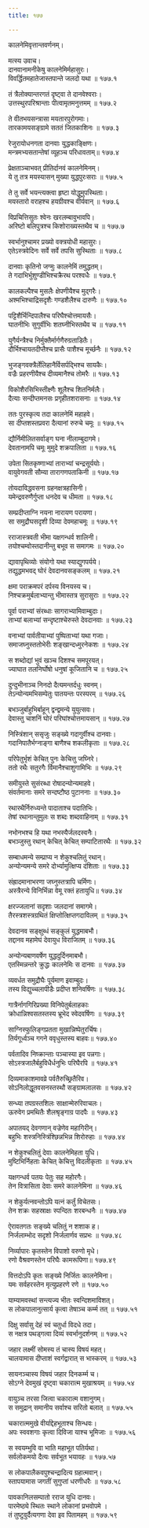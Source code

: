 ```yaml
---
title: १७७

---
```

कालनेमिवृत्तान्तवर्णनम्।  
  
मत्स्य उवाच।  
दानवानामनीकेषु कालनेमिर्महासुरः।  
विवर्द्धितमहातेजास्तपान्ते जलदो यथा ॥ १७७.१  
  
तं त्रैलोक्यान्तरगतं दृष्ट्वा ते दानवेश्वराः।  
उत्तस्थुरपरिश्रान्ताः पीत्वामृतमनुत्तमम् ॥ १७७.२  
  
ते वीतभयसन्त्रासा मयतारपुरोगमाः।  
तारकामयसङ्ग्रामे सततं जितकाशिनः ॥ १७७.३  
  
रेजुरायोधनगता दानवाः युद्धकाङ्क्षिणः।  
मन्त्रमभ्यसतान्तेषां व्यूहञ्च परिधावताम्॥ १७७.४  
  
प्रेक्षताञ्चाभवत् प्रीतिर्दानवं कालनेमिनम्।  
ये तु तत्र मयस्यासन् मुख्या युद्धपुरःसराः ॥ १७७.५  
  
ते तु सर्वे भयन्त्यक्त्वा हृष्टा योद्धुमुपस्थिताः।  
मयस्तारो वराहश्च हयग्रीवश्च वीर्यवान् ॥ १७७.६  
  
विप्रचित्तिसुतः श्वेनः खरलम्बावुभावपि।  
अरिष्टो बलिपुत्रश्च किशोराख्यस्तथैव च ॥ १७७.७  
  
स्वर्भानुश्चामर प्रख्यो वक्त्रयोधी महासुरः।  
एतेऽस्त्रवेदिनः सर्वे सर्वे तपसि सुस्थिताः ॥ १७७.८  
  
दानवाः कृतिनो जग्मुः कालनेमिं तमुद्धतम्।  
ते गदाभिर्भुशुण्डीभिश्चक्रैरथ परश्वधैः ॥ १७७.९  
  
कालकल्पैश्च मुसलैः क्षेपणीयैश्च मुद्गरैः।  
अश्मभिश्चाद्रिसदृशैः गण्डशैलैश्च दारुणैः ॥ १७७.१०  
  
पट्टिशैर्भिन्दिपालैश्च परिघैश्चोत्तमायसैः।  
घातनीभिः सुगुर्वीभिः शतघ्नीभिस्तथैव च ॥ १७७.११  
  
युगैर्यन्त्रैश्च निर्मुक्तैर्मार्गणैरुग्रताडितैः।  
दौर्भिश्चायतदीप्तैश्च प्रासैः पाशैश्च मूर्च्छनैः ॥ १७७.१२  
  
भुजङ्गवक्त्रैर्लेलिहानैर्विसर्पद्भिश्च सायकैः।  
वज्रैः प्रहरणीयैश्च दीव्यमानैश्च तोमरैः ॥ १७७.१३  
  
विकोशैरसिभिस्तीक्ष्णैः शूलैश्च शितनिर्मलैः।  
दैत्याः सन्दीप्तमनसः प्रगृहीतशरासनाः ॥ १७७.१४  
  
ततः पुरस्कृत्य तदा कालनेमिं महाहवे।  
सा दीप्तशस्तप्रवरा दैत्यानां रुरुचे चमूः ॥ १७७.१५  
  
द्यौर्निमीलितसर्वाङ्ग घना नीलाम्बुदागमे।  
देवतानामपि चमूः मुमुदे शक्रपालिता ॥ १७७.१६  
  
उपेता सितकृष्णाभ्यां ताराभ्यां चन्द्रसूर्ययोः।  
वायुवेगवती सौम्या तारागणपताकिनी ॥ १७७.१७  
  
तोयदाविद्धवसना ग्रहनक्षत्रहासिनी।  
यमेन्द्रवरुणैर्गुप्ता धनदेव च धीमता ॥ १७७.१८  
  
सम्प्रदीप्ताग्नि नयना नारायण परायणा।  
सा समुद्रौघसदृशी दिव्या देवमहाचमूः ॥ १७७.१९  
  
रराजास्त्रवती भीमा यक्षगन्धर्व शालिनी।  
तयोश्चम्वोस्तदानीन्तु बभूव स समागमः ॥ १७७.२०  
  
द्यावापृथिव्योः संयोगो यथा स्याद्युगपर्यये।  
तद्युद्धमभवद् घोरं देवदानवसङ्कलम् ॥ १७७.२१  
  
क्षमा पराक्रमपरं दर्पस्य विनयस्य च।  
निश्चक्रमुर्बलाभ्यान्तु भीमास्तत्र सुरासुराः ॥ १७७.२२  
  
पूर्वा पराभ्यां संरब्धाः सागराभ्यामिवाम्बुदाः।  
ताभ्यां बलाभ्यां सन्दृष्टाश्चेरुस्ते देवदानवाः ॥ १७७.२३  
  
वनाभ्यां पार्वतीयाभ्यां पुष्पिताभ्यां यथा गजाः।  
समाजघ्नुस्ततोभेरीः शङ्खान्दध्मुरनेकशः ॥ १७७.२४  
  
स शब्दोद्यां भुवं खञ्च दिशश्च समपूरयत्।  
ज्याघात तलनिर्घोषो धनुषां कूजितानि च ॥ १७७.२५  
  
दुन्दुभीनाञ्च निनदो दैत्यमन्तर्दधुः स्वनम्।  
तेऽन्योन्यमभिसम्पेतुः पातयन्तः परस्परम् ॥ १७७.२६  
  
बभञ्जुर्बाहुभिर्बाहून् द्वन्द्वमन्ये युयुत्सवः।  
देवास्तु चाशनिं घोरं परिघांश्चोत्तमायसान् ॥ १७७.२७  
  
निस्त्रिंशान् ससृजुः सङ्ख्ये गदागुर्वीश्च दानवाः।  
गदानिपातैर्भग्नाङ्गा बाणैश्च शकलीकृताः ॥ १७७.२८  
  
परिपेतुर्भृशं केचित् पुनः केचित्तु जघ्निरे।  
ततो रथैः सतुरगैः र्विमानैश्चाशुगामिभिः ॥ १७७.२९  
  
समीयुस्ते सुसंरब्धा रोषादन्योन्यमाहवे।  
संवर्तमानाः समरे सन्दष्टौष्ठ पुटाननाः ॥ १७७.३०  
  
रथारथैर्निरुध्यन्ते पादाताश्च पदातिभिः।  
तेषां रथानान्तुमुलः स शब्दः शब्दवाहिनाम् ॥ १७७.३१  
  
नभोनभश्च हि यथा नभस्यैर्जलदस्वनैः।  
बभञ्जुस्तु रथान् केचित् केचित् सम्पाटितारथैः ॥ १७७.३२  
  
सम्बाधमन्ये सम्प्राप्य न शेकुश्चलितुं रथान्।  
अन्योन्यमन्ये समरे दोर्भ्यामुत्क्षिप्य दंशिताः ॥ १७७.३३  
  
  
संह्रादमानाभरणा जघ्नुस्तत्रापि चर्मिणः।  
अस्त्रैरन्ये विनिर्भिन्ना वेमू रक्तं हतायुधि॥ १७७.३४  
  
क्षरज्जलानां सदृशाः जलदानां समागमे।  
तैरस्त्रशस्त्रग्रथितं क्षिप्तोत्क्षिप्तगदाविलम् ॥ १७७.३५  
  
देवदानव सङ्क्षुब्धं सङ्कुलं युद्धमाबभौ।  
तद्दानव महामेघं देवायुध विराजितम् ॥ १७७.३६  
  
अन्योन्यबाणवर्षेण युद्धदुर्दिनमाबभौ।  
एतस्मिन्नन्तरे क्रुद्धः कालनेमिः स दानवः ॥ १७७.३७  
  
व्यवर्धत समुद्रौघैः पूर्यमाण इवाम्बुदः।  
तस्य विद्युच्चलापीडैः प्रदीप्त शनिवर्षिणः ॥ १७७.३८  
  
गात्रैर्नागगिरिप्रख्या विनिपेतुर्बलाहकाः  
क्रोधान्निश्वसतस्तस्य भ्रूभेद स्वेदवर्षिणः ॥ १७७.३९  
  
साग्निस्फुलिङ्गप्रतता मुखान्निष्पेतुरर्चिषः।  
तिर्यगूर्ध्वञ्च गगने ववृधुस्तस्य बाहवः॥ १७७.४०  
  
पर्वतादिव निष्क्रान्ताः पञ्चास्या इव पन्नगाः।  
सोऽस्त्रजालैर्बहुविधैर्धनुभिः परिघैरपि ॥ १७७.४१  
  
दिव्यमाकाशमावव्रे पर्वतैरुच्छ्रितैरिव।  
सोऽनिलोद्धूतवसनस्तस्थौ सङ्ग्रामलालसः ॥ १७७.४२  
  
सन्ध्या तपग्रस्तशिलः साक्षान्मेरुरिवाचलः।  
ऊरुवेग प्रमथितैः शैलश्रृङ्गाग्र पादपैः ॥ १७७.४३  
  
अपातयद् देवगणान् वज्रेणेव महागिरीन्।  
बहुभिः शस्त्रनिस्त्रिंश्छिन्नभिन्न शिरोरुहाः ॥ १७७.४४  
  
न शेकुश्चलितुं देवाः कालनेमिहता युधि।  
मुष्टिभिर्निहताः केचित् केचित्तु विदलीकृताः ॥ १७७.४५  
  
यक्षगन्धर्व पतयः पेतुः सह महोरगैः।  
तेन वित्रासिता देवाः समरे कालनेमिना ॥ १७७.४६  
  
न शेकुर्यत्नवन्तोऽपि यत्नं कर्तुं विचेतसः।  
तेन शक्रः सहस्राक्षः स्पन्दितः शरबन्धनैः ॥ १७७.४७  
  
ऐरावतगतः सङ्ख्ये चलितुं न शशाक ह।  
निर्जलाम्भोद सदृशो निर्जलार्णव सप्रभः ॥ १७७.४८  
  
निर्व्यापारः कृतस्तेन विपाशो वरुणो मृधे।  
रणो वैश्रवणस्तेन परिघैः कामरूपिणा॥ १७७.४९  
  
वित्तदोऽपि कृतः सङ्ख्ये निर्जितः कालनेमिना।  
यमः सर्वहरस्तेन मृत्युप्रहरणे रणे ॥ १७७.५०  
  
याम्यामवस्थां सन्त्यज्य भीतः स्वन्दिशमाविशत्।  
स लोकपालानुत्सार्य कृत्वा तेषाञ्च कर्म्म तत् ॥ १७७.५१  
  
दिक्षु सर्वासु देहं स्वं चतुर्धा विदधे तदा।  
स नक्षत्र पथड्गत्वा दिव्यं स्वर्भानुदर्शनम् ॥ १७७.५२  
  
जहार लक्ष्मीं सोमस्य तं चास्य विषयं महत्।  
चालयामास दीप्ताशं स्वर्गद्वारात् स भास्करम् ॥ १७७.५३  
  
सायनञ्चास्य विषयं जहार दिनकर्म्म च।  
सोऽग्ने देवमुखं दृष्ट्वा चकारात्म मुखाश्रयम् ॥ १७७.५४  
  
वायुञ्च तरसा जित्वा चकारात्म वशानुगम्।  
स समुद्रान् समानीय सर्वाश्च सरितो बलात् ॥ १७७.५५  
  
चकारात्ममुखे वीर्याद्देहभूताश्च सिन्धवः।  
अपः स्ववशगाः कृत्वा दिविजा याश्च भूमिजाः ॥ १७७.५६  
  
स स्वयम्भुवि वा भाति महाभूत पतिर्यथा।  
सर्वलोकमयो दैत्यः सर्वभूत भयावहः ॥ १७७.५७  
  
स लोकपालैकवपुश्चन्द्रादित्य ग्रहात्मवान्।  
स्तापयामास जगतीं सुगुप्तां धरणीधरैः ॥ १७७.५८  
  
पावकानिलसम्पातो रराज युधि दानवः।  
पारमेष्ठ्ये स्थितः स्थाने लोकानां प्रभवोपमे ।  
तं तुष्टुवुर्दैत्यगणा देवा इव पितामहम् ॥ १७७.५९